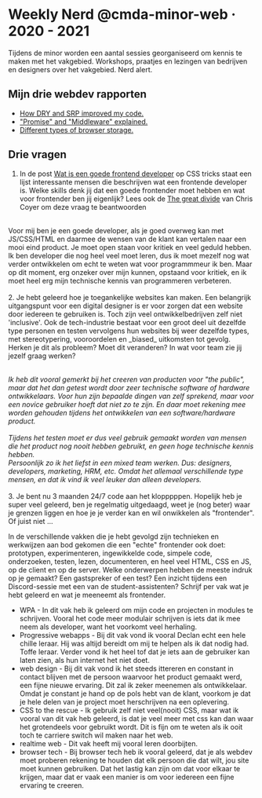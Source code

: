 # Weekly Nerd @cmda-minor-web · 2020 - 2021

Tijdens de minor worden een aantal sessies georganiseerd om kennis te maken met het vakgebied. 
Workshops, praatjes en lezingen van bedrijven en designers over het vakgebied. Nerd alert.

## Mijn drie webdev rapporten
- [How DRY and SRP improved my code.](https://medium.com/p/ed202b5c6738/edit)
- ["Promise" and "Middleware" explained.](https://medium.com/p/35ae3b78b572/edit)
- [Different types of browser storage.](https://medium.com/p/8b92a83ce007/edit)

## Drie vragen
1. In de post [Wat is een goede frontend developer](https://css-tricks.com/what-makes-a-good-front-end-developer/) op CSS tricks staat een lijst interessante mensen die beschrijven wat een frontende developer is. Welke skills denk jij dat een goede frontender moet hebben en wat voor frontender ben jij eigenlijk? Lees ook de [The great divide](https://css-tricks.com/the-great-divide/) van Chris Coyer om deze vraag te beantwoorden
<br>
Voor mij ben je een goede developer, als je goed overweg kan met JS/CSS/HTML en daarmee de wensen van de klant kan vertalen naar een mooi eind product. Je moet open staan voor kritiek en veel geduld hebben.<br>
Ik ben developer die nog heel veel moet leren, dus ik moet mezelf nog wat verder ontwikkelen om echt te weten wat voor programmmeur ik ben. Maar op dit moment, erg onzeker over mijn kunnen, opstaand voor kritiek, en ik moet heel erg mijn technische kennis van programmeren verbeteren.  
<br>
<br>
2. Je hebt geleerd hoe je toegankelijke websites kan maken. Een belangrijk uitgangspunt voor een digital designer is er voor zorgen dat een website door iedereen te gebruiken is. Toch zijn veel ontwikkelbedrijven zelf niet 'inclusive'. Ook de tech-industrie bestaat voor een groot deel uit dezelfde type personen en testen vervolgens hun websites bij weer dezelfde types, met stereotypering, vooroordelen en _biased_ uitkomsten tot gevolg. Herken je dit als probleem? Moet dit veranderen? In wat voor team zie jij jezelf graag werken?
<br>
<br>

*Ik heb dit vooral gemerkt bij het creeren van producten voor "the public", maar dat het dan getest wordt door zeer technische software of hardware ontwikkelaars. Voor hun zijn bepaalde dingen van zelf sprekend, maar voor een novice gebruiker hoeft dat niet zo te zijn. En daar moet rekening mee worden gehouden tijdens het ontwikkelen van een software/hardware product.*
<br><br>
*Tijdens het testen moet er dus veel gebruik gemaakt worden van mensen die het product nog nooit hebben gebruikt, en geen hoge technische kennis hebben.*
<br>
*Persoonlijk zo ik het liefst in een mixed team werken. Dus: designers, developers, marketing, HRM, etc. Omdat het allemaal verschillende type mensen, en dat ik vind ik veel leuker dan alleen developers.*
<br>
<br>
3. Je bent nu 3 maanden 24/7 code aan het klopppppen. Hopelijk heb je super veel geleerd, ben je regelmatig uitgedaagd, weet je (nog beter) waar je grenzen liggen en hoe je je verder kan en wil onwikkelen als "frontender". Of juist niet ... 

In de verschillende vakken die je hebt gevolgd zijn technieken en werkwijzen aan bod gekomen die een "echte" frontender ook doet: prototypen, experimenteren, ingewikkelde code, simpele code, onderzoeken, testen, lezen, documenteren, en heel veel HTML, CSS en JS, op de client en op de server. Welke onderwerpen hebben de meeste indruk op je gemaakt? Een gastspreker of een test? Een inzicht tijdens een Discord-sessie met een van de student-assistenten? Schrijf per vak wat je hebt geleerd en wat je meeneemt als frontender.
<br>
* WPA - 
In dit vak heb ik geleerd om mijn code en projecten in modules te schrijven. Vooral het code meer modulair schrijven is iets dat ik mee neem als developer, want het voorkomt veel herhaling.
* Progressive webapps - 
Bij dit vak vond ik vooral Declan echt een hele chille leraar. Hij was altijd bereidt om mij te helpen als ik dat nodig had. Toffe leraar. Verder vond ik het heel tof dat je iets aan de gebruiker kan laten zien, als hun internet het niet doet.
* web design - 
Bij dit vak vond ik het steeds ittereren en constant in contact blijven met de persoon waarvoor het product gemaakt werd, een fijne nieuwe ervaring. Dit zal ik zeker meenemen als ontwikkelaar. Omdat je constant je hand op de pols hebt van de klant, voorkom je dat je hele delen van je project moet herschrijven na een oplevering.
* CSS to the rescue - 
Ik gebruik zelf niet veel(nooit) CSS, maar wat ik vooral van dit vak heb geleerd, is dat je veel meer met css kan dan waar het grotendeels voor gebruikt wordt. Dit is fijn om te weten als ik ooit toch te carriere switch wil maken naar het web.
* realtime web - 
Dit vak heeft mij vooral leren doorbijten.
* browser tech - Bij browser tech heb ik vooral geleerd, dat je als webdev moet proberen rekening te houden dat elk persoon die dat wilt, jou site moet kunnen gebruiken. Dat het lastig kan zijn om dat voor elkaar te krijgen, maar dat er vaak een manier is om voor iedereen een fijne ervaring te creeren.
